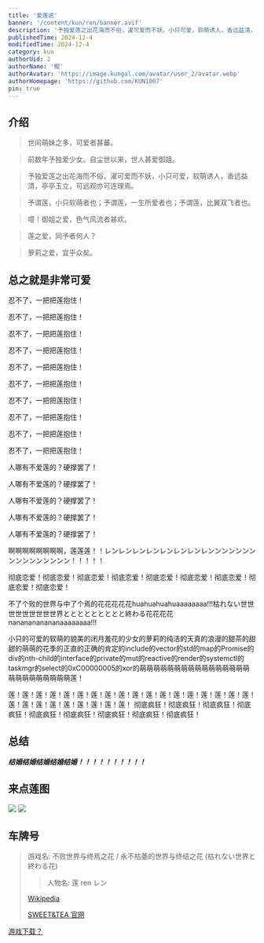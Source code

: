 ```yaml
---
title: '爱莲说'
banner: '/content/kun/ren/banner.avif'
description: '予独爱莲之出花海而不俗，濯可爱而不妖，小只可爱，软萌诱人，香远益清，亭亭玉立，可远观亦可连理焉。'
publishedTime: 2024-12-4
modifiedTime: 2024-12-4
category: kun
authorUid: 2
authorName: '鲲'
authorAvatar: 'https://image.kungal.com/avatar/user_2/avatar.webp'
authorHomepage: 'https://github.com/KUN1007'
pin: true
---
```


## 介绍

> 世间萌妹之多，可爱者甚蕃。

> 前数年予独爱少女。自尘世以来，世人甚爱御姐。

> 予独爱莲之出花海而不俗，濯可爱而不妖，小只可爱，软萌诱人，香远益清，亭亭玉立，可远观亦可连理焉。

> 予谓莲，小只软萌者也；予谓莲，一生所爱者也；予谓莲，比翼双飞者也。

> 噫！御姐之爱，色气风流者甚欢。

> 莲之爱，同予者何人？

> 萝莉之爱，宜乎众矣。

## 总之就是非常可爱

忍不了，一把把莲抱住！

忍不了，一把把莲抱住！

忍不了，一把把莲抱住！

忍不了，一把把莲抱住！

忍不了，一把把莲抱住！

忍不了，一把把莲抱住！

忍不了，一把把莲抱住！

忍不了，一把把莲抱住！

忍不了，一把把莲抱住！

忍不了，一把把莲抱住！

人哪有不爱莲的？硬撑罢了！

人哪有不爱莲的？硬撑罢了！

人哪有不爱莲的？硬撑罢了！

人哪有不爱莲的？硬撑罢了！

人哪有不爱莲的？硬撑罢了！

啊啊啊啊啊啊啊啊，莲莲莲！！レンレンレンレンレンレンレンレンンンンンンンンンンンンンンンン！！！！！

彻底恋爱！彻底恋爱！彻底恋爱！彻底恋爱！彻底恋爱！彻底恋爱！彻底恋爱！彻底恋爱！彻底恋爱！

不了个败的世界与中了个焉的花花花花花huahuahuahuaaaaaaaa!!!枯れない世世世世世世世世世界ととととととととと終わる花花花花nananananananaaaaaaaa!!!

小只的可爱的软萌的貌美的闭月羞花的少女的萝莉的纯洁的天真的浪漫的甜茶的甜甜的萌萌的花季的正直的正确的肯定的include的vector的std的map的Promise的div的nth-child的interface的private的mut的reactive的render的systemctl的taskmgr的select的0xC00000005的xor的萌萌萌萌萌萌萌萌萌萌萌萌萌萌萌萌萌萌萌萌萌萌萌萌萌莲！

莲！莲！莲！莲！莲！莲！莲！莲！莲！莲！莲！莲！莲！莲！莲！莲！莲！莲！莲！莲！莲！莲！莲！莲！莲！莲！莲！
彻底疯狂！彻底疯狂！彻底疯狂！彻底疯狂！彻底疯狂！彻底疯狂！彻底疯狂！彻底疯狂！彻底疯狂！


## 总结

***结婚结婚结婚结婚结婚！！！！！！！！！！***

## 来点莲图

<img src='/content/kun/ren/ren1.avif' />

<img src='/content/kun/ren/ren2.avif' />


## 车牌号

> 游戏名: 不败世界与终焉之花 / 永不枯萎的世界与终结之花 (枯れない世界と終わる花)
> > 人物名: 莲 ren レン
>
> [Wikipedia](https://ja.wikipedia.org/wiki/%E6%9E%AF%E3%82%8C%E3%81%AA%E3%81%84%E4%B8%96%E7%95%8C%E3%81%A8%E7%B5%82%E3%82%8F%E3%82%8B%E8%8A%B1)
>
> [SWEET&TEA 官网](http://sweet.clearrave.co.jp/karehana/)


[游戏下载？](https://www.kungal.com/zh-cn/galgame/1)
